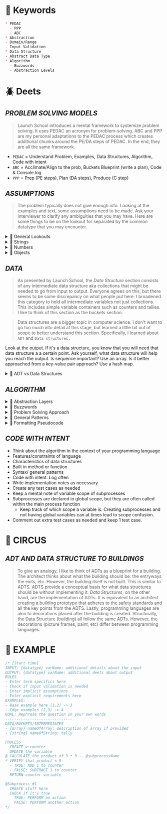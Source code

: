 <!--==================-->
# 🔑 Keywords
<!--==================-->
```md
* PEDAC
  - PPP
  - ABC
* Abstraction
- Domain/Range
- Input Validation
* Data Structure
- Abstract Data Type
* Algorithm
  - Buzzwords
  - Abstraction Levels
```
<!--==================-->
# 🪲 Deets
<!--==================-->
## _PROBLEM SOLVING MODELS_
> Launch School introduces a mental framework to systemize problem solving. It uses PEDAC an acronym for problem-solving. ABC and PPP are my personal adaptations to the PEDAC process which creates additional chunks around the PE/DA steps of PEDAC. In the end, they are all the same framework.

- `PEDAC` = Understand Problem, Examples, Data Structures, Algorithm, Code with intent
- `ABC` =  Acclimate/Align to the prob, Buckets Blueprint (write a plan), Code & Console.log
- `PPP` = Prep (PE steps), Plan (DA steps), Produce (C step)

## _ASSUMPTIONS_
> The problem typically does not give enough info. Looking at the examples and text, some assumptions need to be made. Ask your interviewer to clarify any ambiguities that you may have. Here are some things to be on the lookout for separated by the common datatype that you may encounter.

<details> <summary>🐝 General Lookouts</summary>

```md
- Lower/Upper Bounds of Values
  * `Domain`: Possible input values
  * `Range`: Possible output values
  - Use interval notation from mathematics [exclusive] and (inclusive) to specify possible values
- Input Validation
  - Can we assume that the input is always a certain data type?
    - If we can assume the data type, can we assume that within that data type, it won't be a weird value such as `0, -0, <0, '', []`?
- Term Definitions
  - Examples: word, palindrome,adjacent, consecutive, etc
```
</details> <!---------------------->

<details> <summary>🐝 Strings</summary>

```md
- Empty String
- Case Sensitivity
- Valid Values
- Alphabetical (a-z)
- Whitespace (space, new-line break, tab stop)
- Digits (0-9)
- Punctuation (.?!,;)
- Special characters (#$%)
```
</details> <!---------------------->

<details> <summary>🐝 Numbers</summary>

```md
- Integer or Float?
- +/- 0
- Negative numbers
- NaN, +/- Infinity
- Precision: Rounding
- If the answer is a float, should the output be rounded to the tenth place? Hundreth?_
  - Float rounding error. There can't be a perfect representation of certain decimal based numbers using binary
```
</details> <!---------------------->

<details> <summary>🐝 Objects</summary>

```md
- Return the same input object || new obj ref?
```
</details>

## _DATA_
> As presented by Launch School, the *Data Structure* section consists of any intermediate data structure aka collections that might be needed to go from input to output. Everyone agrees on this, but there seems to be some discrepancy on what people put here. I broadened this category to hold all intermediate variables not just collections. This includes simple variable containers such as counters and tallies. I like to think of this section as the buckets section.

> Data structures are a bigger topic in computer science. I don't want to go too much into detail at this stage, but learned a little bit out of scope to better understand this section. Specifically, I learned about `ADT` and `Data structures.`

Look at the output. If it's a data structure, you know that you will need that data structure a a certain point. Ask yourself, what data structure will help you reach the output. Is sequence important? Use an array. Is it better approached from a key-value pair approach? Use a hash map.

<details> <summary>🐜 ADT vs Data Structures</summary>

- `Abstract Data Type(ADT)` = Conceptual model of the expected operations and possible values of a data type. It's told from the point of view of the user. The ('what') a datatype should do and not how it's implemented
  - Lists (Sequence), Dictionary (Key value), Stack, Queue, Graph, Tree, Set
- `Data Structure` = The how a ADT gets implemented in the real world. From the point of view of the implementer
  - Static Arrays, Dynamic Arrays, Linked List, Hash Map, Adjacency List
</details> <!---------------------->

## _ALGORITHM_
<details><summary>🐝 Abstraction Layers</summary>

> Info can be broken down from more general to more specific. Start off with a bird's eye view and generally zoom into the details. There are generally 3 layers of `abstraction`. Within each layer, you wanna `decompose` and break down the steps into chunks. Make sure to keep each chunk appropriately abstracted for its layer. Stay in the top 2 layers when writing the algorithm. Don't overcrowd your algorithm with unnecessary complexity.
1. High Level Overview (ELI5)
2. Programming Speak (Language agnostic)
3. Language implementation (Language specific syntax & quirks)
</details> <!---------------------->

<details><summary>🐝 Buzzwords</summary>

> Using the right verbs can help ensure that you stay at the right abstraction layer. There are programming specific words such as loops or conditionals. There are language specific words such as when referring to a specific syntax. Use general verbs for the high level overview to ensure that you stay abstracted. Using the abstraction layers from the previous section, try to use verbs that match the appropriate abstraction level.
```yaml 🐜
# HIGH LEVEL BUZZWORDS
Variables: Create, Store
Collections: Select/Filter, Transform, Traverse/Search, Sort, Update, Remove
Loops: Repeat, Traverse/Search
Conditionals: Check, Test, Verify, Confirm
Operations: Calculate, Count, Combine
Other: Return, Output, Prompt

# MID LEVEL BUZZWORDS
Variables: Set, Get/Retrieve, Initialize
Collections: Iterate, Push, Pop, Append,
Loops: Iterate, For, While
Conditionals: If, Else if
Operations: Increment, Decrement

# LOW LEVEL BUZZWORDS
# Syntax specific words referring to specific methods/operators
Copy: Spread, concat
Variable: let, const
Looping: forEach, for..in, for..of
```
</details> <!---------------------->

<details><summary>🐝 Problem Solving Approach</summary>

```md
> Start off with the brute-force approach if you don't see any patterns, decompose into smaller steps and try to find any subprocesses.
- Pattern Finding
- Categorize the problem from your mental library
- Simplify the problem & solution
- Mix & Match algorithms to try to find a solution
```
</details> <!---------------------->

<details><summary>🐜 General Patterns</summary>

```md
1. Brute Force
2. Decomposition: Divide and Conquer, Dynamic Programming, Branch and Bound
3. Approximation: Greedy, Heuristic Approximation
```
</details> <!---------------------->

<details><summary>🦋 Formatting Pseudocode</summary>

> Formatting is not a huge deal when writing the algorithm. At the same time, having a consistent way of writing the algorithm can provide a sense of consistency and comfort when confronted with a new problem.
```yaml
# VISUAL MARKERS
# Visual markers are placed in gutters
# Placed before each step
(@): subprocess at that step
(*): difficult or most important step of algorithm
(?): unsure about this step

# PREFIXES
# placed before var for additional info
# used with separator (:)
in:(name): input:(inputName)
ou:(name): output:(outputName)
i:(elem): iteration(elemName)
v:(name): variable(varName)
```
</details> <!---------------------->

## _CODE WITH INTENT_
- Think about the algorithm in the context of your programming language
- Features/constraints of language
- Characteristics of data structures
- Built in method or function
- Syntax/ general patterns
- Code with intent. Log often
- Write implementation notes as necessary
- Create any test cases as needed
- Keep a mental note of variable scope of subprocesses
- Subprocesses are declared in global scope, but they are often called within the main process function
  - Keep track of which scope a variable is. Creating subprocesses and not having global variables can at times lead to scope confusion.
- Comment out extra test cases as needed and keep 1 test case.

<!--==================-->
# 🎪 CIRCUS
<!--==================-->
## _ADT AND DATA STRUCTURE TO BUILDINGS_
> To give an analogy, I like to think of ADTs as a blueprint for a building. The architect thinks about what the building should be: the entryways the exits, etc. However, the building itself is not built. This is similar to ADTS. ADTS provide a conceptual basis for what data structures should be without implementing it. *Data Structures*, on the other hand, are the implementation of ADTs. It is equivalent to an architect creating a building prototype that adheres to the safety standards and all the key points from the ADTS. Lastly, programming languages are akin to decorations placed after the building is created. Structurally, the Data Structure (building) all follow the same ADTs. However, the decorations (picture frames, paint, etc) differ between programming languages.

<!--==================-->
# 🧪 EXAMPLE
<!--==================-->
```js
/* [Start time]
INPUT: {datatype} varName: additional details about the input
OUTPUT: {datatype} varName: additional deets about output
RULES
- Enter term specifics here
- Check if input validation is needed
- Enter implicit assumptions
- Enter explicit requirements here
EXAMPLES:
- Base example here (1,2) -> 3
- Edge examples (2,3) -> 4
GOAL: Rephrase the question in your own words
------------------------------
DATA/BUCKETS/INTERMEDIATES
- {array} nameOfArray: description of array if provided
- {string} nameOfString: tally

PROCESS
  CREATE v:counter
  UPDATE the variable
@ CALCULATE the product of 3 * 3 -- @subprocessName
* VERIFY that product = 9
  - TRUE: ADD 1 to counter
  - FALSE: SUBTRACT 1 to counter
  RETURN counter variable

@Subprocess #1
  CREATE stuff here
  CHECK if it's true
    TRUE: PERFORM an action
    FALSE: PERFORM another action
*/

```

